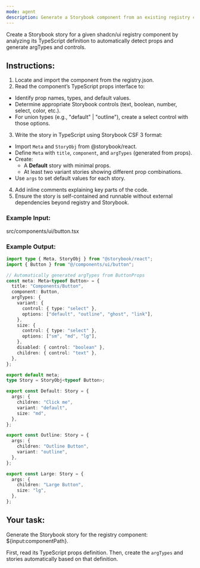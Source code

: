 ```yaml
---
mode: agent
description: Generate a Storybook component from an existing registry component
---
```


Create a Storybook story for a given shadcn/ui registry component by analyzing its TypeScript definition to automatically detect props and generate argTypes and controls.

## Instructions:

1. Locate and import the component from the registry.json.
2. Read the component’s TypeScript props interface to:
  - Identify prop names, types, and default values.
  - Determine appropriate Storybook controls (text, boolean, number, select, color, etc.).
  - For union types (e.g., "default" | "outline"), create a select control with those options.
3. Write the story in TypeScript using Storybook CSF 3 format:
  - Import `Meta` and `StoryObj` from @storybook/react.
  - Define `Meta` with `title`, `component`, and `argTypes` (generated from props).
  - Create:
    - A __Default__ story with minimal props.
    - At least two variant stories showing different prop combinations.
  - Use `args` to set default values for each story.
4. Add inline comments explaining key parts of the code.
5. Ensure the story is self-contained and runnable without external dependencies beyond registry and Storybook.

### Example Input:

src/components/ui/button.tsx

### Example Output:

```typescript
import type { Meta, StoryObj } from "@storybook/react";
import { Button } from "@/components/ui/button";

// Automatically generated argTypes from ButtonProps
const meta: Meta<typeof Button> = {
  title: "Components/Button",
  component: Button,
  argTypes: {
    variant: {
      control: { type: "select" },
      options: ["default", "outline", "ghost", "link"],
    },
    size: {
      control: { type: "select" },
      options: ["sm", "md", "lg"],
    },
    disabled: { control: "boolean" },
    children: { control: "text" },
  },
};

export default meta;
type Story = StoryObj<typeof Button>;

export const Default: Story = {
  args: {
    children: "Click me",
    variant: "default",
    size: "md",
  },
};

export const Outline: Story = {
  args: {
    children: "Outline Button",
    variant: "outline",
  },
};

export const Large: Story = {
  args: {
    children: "Large Button",
    size: "lg",
  },
};
```

## Your task:

Generate the Storybook story for the registry component: ${input:componentPath}.

First, read its TypeScript props definition.
Then, create the `argTypes` and stories automatically based on that definition.